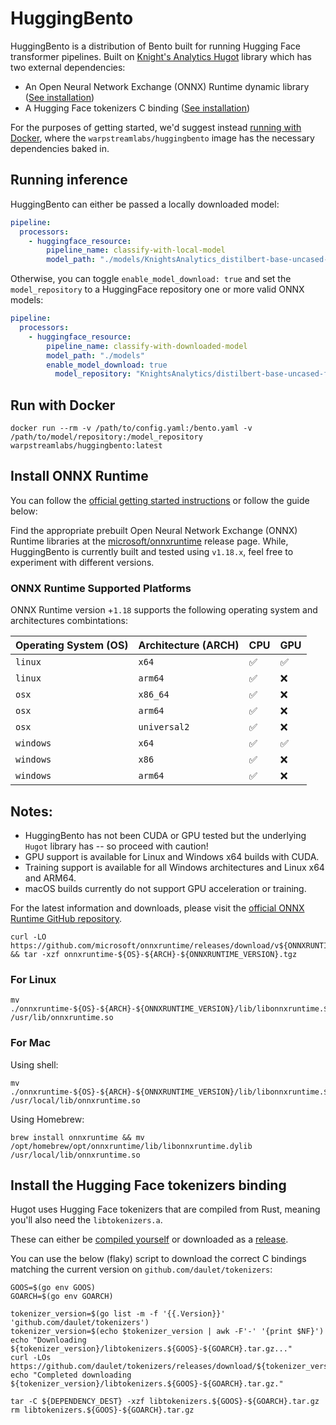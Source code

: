 # HuggingBento

HuggingBento is a distribution of Bento built for running Hugging Face transformer pipelines. Built on [Knight's Analytics Hugot](https://github.com/knights-analytics/hugot) library which has two external dependencies:
- An Open Neural Network Exchange (ONNX) Runtime dynamic library ([See installation](#install-onnx-runtime))
- A Hugging Face tokenizers C binding ([See installation](#install-the-hugging-face-tokenizers-binding))

For the purposes of getting started, we'd suggest instead [running with Docker](#run-with-docker), where the `warpstreamlabs/huggingbento` image has the necessary dependencies baked in.

## Running inference

HuggingBento can either be passed a locally downloaded model:
```yaml
pipeline:
  processors:
    - huggingface_resource:
        pipeline_name: classify-with-local-model
        model_path: "./models/KnightsAnalytics_distilbert-base-uncased-finetuned-sst-2-english"
```

Otherwise, you can toggle `enable_model_download: true` and set the `model_repository` to a HuggingFace repository one or more valid ONNX models:
```yaml
pipeline:
  processors:
    - huggingface_resource:
        pipeline_name: classify-with-downloaded-model
        model_path: "./models"
        enable_model_download: true
          model_repository: "KnightsAnalytics/distilbert-base-uncased-finetuned-sst-2-english"
```

## Run with Docker

```shell
docker run --rm -v /path/to/config.yaml:/bento.yaml -v /path/to/model/repository:/model_repository warpstreamlabs/huggingbento:latest
```

## Install ONNX Runtime
You can follow the [official getting started instructions](https://onnxruntime.ai/getting-started) or follow the guide below:

Find the appropriate prebuilt Open Neural Network Exchange (ONNX) Runtime libraries at the [microsoft/onnxruntime](https://github.com/microsoft/onnxruntime/releases) release page. While, HuggingBento is currently built and tested using `v1.18.x`, feel free to experiment with different versions.

### ONNX Runtime Supported Platforms

ONNX Runtime version +`1.18` supports the following operating system and architectures combintations:

| Operating System (OS) | Architecture (ARCH)| CPU | GPU |
|-----------------------|--------------------|-----|-----|
| `linux`               | `x64`              | ✅   | ✅  |
| `linux`               | `arm64`            | ✅   | ❌  |
| `osx`                 | `x86_64`           | ✅   | ❌  |
| `osx`                 | `arm64`            | ✅   | ❌  |
| `osx`                 | `universal2`       | ✅   | ❌  |
| `windows`             | `x64`              | ✅   | ✅  |
| `windows`             | `x86`              | ✅   | ❌  |
| `windows`             | `arm64`            | ✅   | ❌  |


## Notes:
- HuggingBento has not been CUDA or GPU tested but the underlying `Hugot` library has -- so proceed with caution!
- GPU support is available for Linux and Windows x64 builds with CUDA.
- Training support is available for all Windows architectures and Linux x64 and ARM64.
- macOS builds currently do not support GPU acceleration or training.

For the latest information and downloads, please visit the [official ONNX Runtime GitHub repository](https://github.com/microsoft/onnxruntime).

```shell
curl -LO https://github.com/microsoft/onnxruntime/releases/download/v${ONNXRUNTIME_VERSION}/onnxruntime-${OS}-${ARCH}-${ONNXRUNTIME_VERSION}.tgz && tar -xzf onnxruntime-${OS}-${ARCH}-${ONNXRUNTIME_VERSION}.tgz
```

### For Linux
```shell
mv ./onnxruntime-${OS}-${ARCH}-${ONNXRUNTIME_VERSION}/lib/libonnxruntime.${ONNXRUNTIME_VERSION}.so /usr/lib/onnxruntime.so
```

### For Mac

Using shell:
```shell
mv ./onnxruntime-${OS}-${ARCH}-${ONNXRUNTIME_VERSION}/lib/libonnxruntime.${ONNXRUNTIME_VERSION}.dylib /usr/local/lib/onnxruntime.so
```

Using Homebrew:
```shell
brew install onnxruntime && mv /opt/homebrew/opt/onnxruntime/lib/libonnxruntime.dylib /usr/local/lib/onnxruntime.so
```

## Install the Hugging Face tokenizers binding

Hugot uses Hugging Face tokenizers that are compiled from Rust, meaning you'll also need the `libtokenizers.a`.

These can either be [compiled yourself](https://github.com/daulet/tokenizers?tab=readme-ov-file#installation) or downloaded as a [release](https://github.com/daulet/tokenizers).

You can use the below (flaky) script to download the correct C bindings matching the current version on `github.com/daulet/tokenizers`:
```shell
GOOS=$(go env GOOS)
GOARCH=$(go env GOARCH)

tokenizer_version=$(go list -m -f '{{.Version}}' 'github.com/daulet/tokenizers')
tokenizer_version=$(echo $tokenizer_version | awk -F'-' '{print $NF}')
echo "Downloading ${tokenizer_version}/libtokenizers.${GOOS}-${GOARCH}.tar.gz..." 
curl -LOs https://github.com/daulet/tokenizers/releases/download/${tokenizer_version}/libtokenizers.${GOOS}-${GOARCH}.tar.gz
echo "Completed downloading ${tokenizer_version}/libtokenizers.${GOOS}-${GOARCH}.tar.gz." 

tar -C ${DEPENDENCY_DEST} -xzf libtokenizers.${GOOS}-${GOARCH}.tar.gz
rm libtokenizers.${GOOS}-${GOARCH}.tar.gz
```
